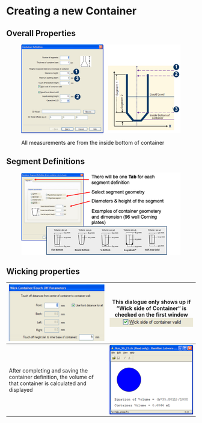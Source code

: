 # Creating a new Container

## Overall Properties

<figure><img src="../../.gitbook/assets/image (28) (1).png" alt=""><figcaption><p>All measurements are from the inside bottom of container</p></figcaption></figure>



## Segment Definitions

<figure><img src="../../.gitbook/assets/image (31) (1).png" alt=""><figcaption></figcaption></figure>

## Wicking properties



| <img src="../../.gitbook/assets/image (33) (1).png" alt="" data-size="original">                               | <p>This dialogue only shows up if “Wick side of Container“ is checked on the first window<br><img src="../../.gitbook/assets/image (35) (1).png" alt=""></p> |
| -------------------------------------------------------------------------------------------------------------- | ------------------------------------------------------------------------------------------------------------------------------------------------------------ |
| After completing and saving the container definition, the volume of that container is calculated and displayed | <img src="../../.gitbook/assets/image (34) (1).png" alt="" data-size="original">                                                                             |

